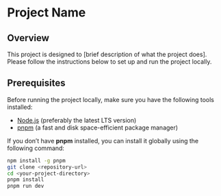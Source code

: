 # Project Name

## Overview
This project is designed to [brief description of what the project does]. Please follow the instructions below to set up and run the project locally.

## Prerequisites
Before running the project locally, make sure you have the following tools installed:

- [Node.js](https://nodejs.org/) (preferably the latest LTS version)
- [pnpm](https://pnpm.io/) (a fast and disk space-efficient package manager)

If you don’t have **pnpm** installed, you can install it globally using the following command:

```bash
npm install -g pnpm
git clone <repository-url>
cd <your-project-directory>
pnpm install
pnpm run dev

